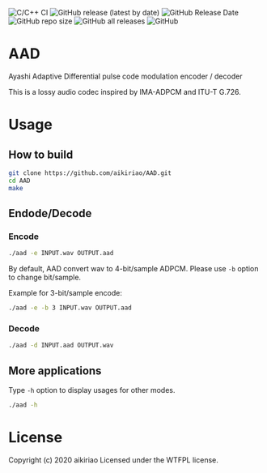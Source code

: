 ![C/C++ CI](https://github.com/aikiriao/AAD/workflows/C/C++%20CI/badge.svg?branch=master)
![GitHub release (latest by date)](https://img.shields.io/github/v/release/aikiriao/AAD)
![GitHub Release Date](https://img.shields.io/github/release-date/aikiriao/AAD)
![GitHub repo size](https://img.shields.io/github/repo-size/aikiriao/AAD)
![GitHub all releases](https://img.shields.io/github/downloads/aikiriao/AAD/total)
![GitHub](https://img.shields.io/github/license/aikiriao/AAD)

# AAD

Ayashi Adaptive Differential pulse code modulation encoder / decoder

This is a lossy audio codec inspired by IMA-ADPCM and ITU-T G.726.

# Usage

## How to build

```bash
git clone https://github.com/aikiriao/AAD.git
cd AAD
make
```

## Endode/Decode

### Encode

```bash
./aad -e INPUT.wav OUTPUT.aad
```

By default, AAD convert wav to 4-bit/sample ADPCM. Please use `-b` option to change bit/sample.

Example for 3-bit/sample encode:

```bash
./aad -e -b 3 INPUT.wav OUTPUT.aad
```

### Decode

```bash
./aad -d INPUT.aad OUTPUT.wav
```

## More applications

Type `-h` option to display usages for other modes.

```bash
./aad -h
```

# License

Copyright (c) 2020 aikiriao Licensed under the WTFPL license.
